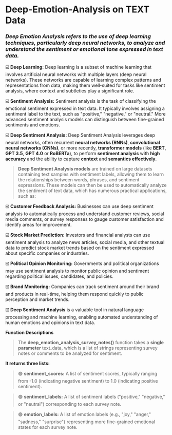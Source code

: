 # Deep-Emotion-Analysis on TEXT Data

### _Deep Emotion Analysis refers to the use of deep learning techniques, particularly deep neural networks, to analyze and understand the sentiment or emotional tone expressed in text data._

:ballot_box_with_check: **Deep Learning:** Deep learning is a subset of machine learning that involves artificial neural networks with multiple layers (deep neural networks). These networks are capable of learning complex patterns and representations from data, making them well-suited for tasks like sentiment analysis, where context and subtleties play a significant role.

:ballot_box_with_check: **Sentiment Analysis:** Sentiment analysis is the task of classifying the emotional sentiment expressed in text data. It typically involves assigning a sentiment label to the text, such as "positive," "negative," or "neutral." More advanced sentiment analysis models can distinguish between fine-grained sentiments and emotions.

:ballot_box_with_check: **Deep Sentiment Analysis:** Deep Sentiment Analysis leverages deep neural networks, often recurrent **neural networks (RNNs)**, **convolutional neural networks (CNNs)**, or more recently, **transformer** **models** (like **BERT**, **GPT 3.5**, **GPT 4.0** or **RoBERTa**), to perform **sentiment analysis** with **high accuracy** and the ability to capture **context** and **semantics effectively**.

> **Deep Sentiment Analysis models** are trained on large datasets containing text samples with sentiment labels, allowing them to learn the relationships between words, phrases, and sentiment expressions. These models can then be used to automatically analyze the sentiment of text data, which has numerous practical applications, such as:

:ballot_box_with_check: **Customer Feedback Analysis:** Businesses can use deep sentiment analysis to automatically process and understand customer reviews, social media comments, or survey responses to gauge customer satisfaction and identify areas for improvement.

:ballot_box_with_check: **Stock Market Prediction:** Investors and financial analysts can use sentiment analysis to analyze news articles, social media, and other textual data to predict stock market trends based on the sentiment expressed about specific companies or industries.

:ballot_box_with_check: **Political Opinion Monitoring:** Governments and political organizations may use sentiment analysis to monitor public opinion and sentiment regarding political issues, candidates, and policies.

:ballot_box_with_check: **Brand Monitoring:** Companies can track sentiment around their brand and products in real-time, helping them respond quickly to public perception and market trends.

:ballot_box_with_check: **Deep Sentiment Analysis** is a valuable tool in natural language processing and machine learning, enabling automated understanding of human emotions and opinions in text data.

**Function Descriptions**

> The **deep_emotion_analysis_survey_notes()** function takes a **single parameter** text_data, which is a list of strings representing survey notes or comments to be analyzed for sentiment.

**It returns three lists:**

> :green_circle: **sentiment_scores:** A list of sentiment scores, typically ranging from -1.0 (indicating negative sentiment) to 1.0 (indicating positive sentiment).

> :green_circle: **sentiment_labels:** A list of sentiment labels ("positive," "negative," or "neutral") corresponding to each survey note.

> :green_circle: **emotion_labels:** A list of emotion labels (e.g., "joy," "anger," "sadness," "surprise") representing more fine-grained emotional states for each survey note.




